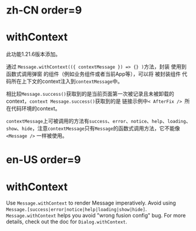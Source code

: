 # zh-CN order=9

# withContext

此功能1.21.6版本添加。

通过 `Message.withContext(({ contextMessage }) => {} )`方法，封装 使用到函数式调用弹窗 的组件（例如业务组件或者当前App等），可以将 被封装组件 代码所在上下文的context注入到`contextMessage`中。

相比较`Message.success()`获取到的是当前页面第一次被记录且未被卸载的context，`context Message.success()`获取到的是 链接示例中`< AfterFix /> `所在代码环境的context。

`contextMessage`上可被调用的方法有`success`、`error`、`notice`、`help`、`loading`、`show`、`hide`，注意`contextMessage`只有`Message`的函数式调用方法，它不能像 `<Message />` 一样被使用。

# en-US order=9

# withContext

Use `Message.withContext` to render Message imperatively. Avoid using `Message.[success|error|notice|help|loading|show|hide]`. `Message.withContext` helps you avoid "wrong fusion config" bug. For more details, check out the doc for `Dialog.withContext`.

